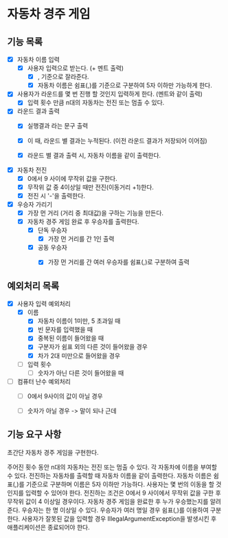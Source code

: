 # 자동차 경주 게임

## 기능 목록
-[X] 자동차 이름 입력
  - [X] 사용자 입력으로 받는다. (+ 멘트 출력)
    -[X] , 기준으로 잘라준다.
    -[X] 자동차 이름은 쉼표(,)를 기준으로 구분하여 5자 이하만 가능하게 한다.
    
-[X] 사용자가 라운드를 몇 번 진행 할 것인지 입력하게 한다. (멘트와 같이 출력)
  -[X] 입력 횟수 만큼 n대의 자동차는 전진 또는 멈출 수 있다.
  
-[X] 라운드 결과 출력
  -[X] 실행결과 라는 문구 출력
  -[X] 이 때, 라운드 별 결과는 누적된다. (이전 라운드 결과가 저장되어 이어짐)
  -[X] 라운드 별 결과 출력 시, 자동차 이름을 같이 출력한다.


- [X] 자동차 전진
  - [X] 0에서 9 사이에 무작위 값을 구한다.
  - [X] 무작위 값 중 4이상일 때만 전진(이동거리 +1)한다.
  - [X] 전진 시 '-'을 출력한다. 
  
-[X] 우승자 가리기
  - [X] 가장 먼 거리 (거리 중 최대값)을 구하는 기능을 만든다.
  - [X] 자동차 경주 게임 완료 후 우승자를 출력한다.
    -[X] 단독 우승자
      - [X] 가장 먼 거리를 간 1인 출력
    -[X] 공동 우승자
      - [X] 가장 먼 거리를 간 여러 우승자를 쉼표(,)로 구분하여 출력

  
## 예외처리 목록
- [X] 사용자 입력 예외처리
  - [X] 이름
    - [X] 자동차 이름이 1미만, 5 초과일 때
    - [X] 빈 문자를 입력했을 때
    - [X] 중복된 이름이 들어왔을 때
    - [X] 구분자가 쉼표 외의 다른 것이 들어왔을 경우
    - [X] 차가 2대 미만으로 들어왔을 경우
  - [ ] 입력 횟수
    - [ ] 숫자가 아닌 다른 것이 들어왔을 때
  
-[ ] 컴퓨터 난수 예외처리
  - [ ] 0에서 9사이의 값이 아닐 경우
  - [ ] 숫자가 아닐 경우 -> 말이 되나 근데



## 기능 요구 사항
초간단 자동차 경주 게임을 구현한다.

주어진 횟수 동안 n대의 자동차는 전진 또는 멈출 수 있다.
각 자동차에 이름을 부여할 수 있다. 
전진하는 자동차를 출력할 때 자동차 이름을 같이 출력한다.
자동차 이름은 쉼표(,)를 기준으로 구분하며 이름은 5자 이하만 가능하다.
사용자는 몇 번의 이동을 할 것인지를 입력할 수 있어야 한다.
전진하는 조건은 0에서 9 사이에서 무작위 값을 구한 후 무작위 값이 4 이상일 경우이다.
자동차 경주 게임을 완료한 후 누가 우승했는지를 알려준다. 
우승자는 한 명 이상일 수 있다.
우승자가 여러 명일 경우 쉼표(,)를 이용하여 구분한다.
사용자가 잘못된 값을 입력할 경우 IllegalArgumentException을 발생시킨 후 애플리케이션은 종료되어야 한다.
